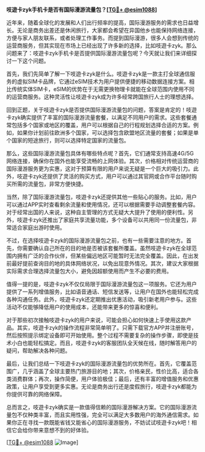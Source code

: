 **吱遊卡zyk手机卡是否有国际漫游流量包？[[TG💪+ @esim1088](https://t.me/s/esim1088)]**

近年来，随着全球化的发展和人们出行频率的提高，国际漫游服务的需求也日益增长。无论是商务出差还是休闲旅行，大家都会希望在异国他乡也能保持网络连接，方便与家人朋友联系，或者处理工作事务。而提到国际漫游，很多人会想到传统的运营商服务，但其实现在市场上已经出现了许多新的选择，比如吱遊卡zyk。那么问题来了：吱遊卡zyk手机卡是否提供国际漫游流量包呢？今天就让我们来详细探讨一下这个问题。

首先，我们先简单了解一下吱遊卡zyk是什么。吱遊卡zyk是一款主打全球通信服务的虚拟SIM卡品牌，它通过eSIM技术为用户提供便捷的移动数据连接方案。相比传统实体SIM卡，eSIM的优势在于无需更换物理卡就能在全球范围内使用不同的运营商服务。这种灵活性让吱遊卡zyk成为许多经常跨国旅行人士的理想选择。

回到正题，关于吱遊卡zyk是否提供国际漫游流量包的问题，答案是肯定的！吱遊卡zyk确实提供了丰富的国际漫游流量套餐，以满足不同用户的需求。这些套餐通常包括多个国家或地区的覆盖，用户可以根据自己的行程规划选择合适的方案。例如，如果你计划前往欧洲多个国家，可以选择包含欧盟地区流量的套餐；如果是单个国家的短途旅行，则可以选择特定国家的流量包。

那么，这些国际漫游流量包具体有哪些特点呢？首先，它们通常支持高速4G/5G网络连接，确保你在国外也能享受流畅的上网体验。其次，价格相对传统运营商的国际漫游服务更为实惠，这对于预算有限的用户来说无疑是一个巨大的吸引力。此外，吱遊卡zyk还提供了灵活的购买方式，用户可以通过其官网或合作平台随时购买所需的流量包，非常方便快捷。

当然，除了国际漫游流量包，吱遊卡zyk还提供其他一些贴心的服务。比如，用户可以通过APP实时查看剩余流量和使用情况，还可以根据需要手动调整套餐内容。对于经常出国的人来说，这种自主管理的方式无疑大大提升了使用的便利性。另外，吱遊卡zyk还推出了家庭共享流量功能，多个设备可以共用同一份流量包，非常适合家庭出游时使用。

不过，在选择吱遊卡zyk的国际漫游流量包之前，也有一些需要注意的地方。首先，你需要确认自己所在的目的地是否被该套餐所覆盖。虽然吱遊卡zyk在全球范围内拥有广泛的合作伙伴，但某些偏远地区可能暂时无法完全覆盖。因此，在出发前最好提前查询目的地的具体网络状况，以免出现意外情况。其次，建议大家根据实际需求合理选择流量包大小，避免因超额使用而产生不必要的费用。

值得一提的是，吱遊卡zyk不仅仅局限于国际漫游流量包这一项服务。它还为用户提供了一系列增值服务，比如语音通话、短信发送等，让用户在国外也能轻松完成各种沟通任务。此外，吱遊卡zyk还定期推出优惠活动，吸引新老用户参与。这些活动不仅能够降低用户的使用成本，还能带来更多的惊喜和便利。

对于那些初次接触吱遊卡zyk的用户来说，可能会担心如何快速上手使用这款产品。其实，吱遊卡zyk的操作流程非常简单明了。只需下载官方APP并注册账号，然后按照提示绑定设备即可开始使用。整个过程不需要复杂的操作步骤，即使是技术小白也能轻松搞定。而且，吱遊卡zyk的客服团队全天候在线，随时解答用户的疑问，帮助解决各种问题。

最后，让我们总结一下吱遊卡zyk的国际漫游流量包的优势所在。首先，它覆盖范围广，几乎涵盖了全球主要热门旅游目的地；其次，价格亲民，性价比高，适合各类消费群体；再次，操作简便，用户体验极佳；最后，还有丰富的增值服务和优惠政策，让用户享受到更多实惠。无论是商务出行还是度假旅行，吱遊卡zyk都能为你提供可靠的网络保障。

总而言之，吱遊卡zyk确实是一款值得信赖的国际漫游解决方案。它的国际漫游流量包不仅种类丰富，而且实用性强，完全可以满足大多数用户的海外通信需求。如果你正在寻找一款既能省钱又能省心的国际漫游服务，不妨试试吱遊卡zyk吧！相信它会给你带来意想不到的好体验。

[[TG💪+ @esim1088](https://t.me/s/esim1088) ![Image](https://i.postimg.cc/4NQfJmqS/Snipaste-2025-05-13-00-14-12.png)]